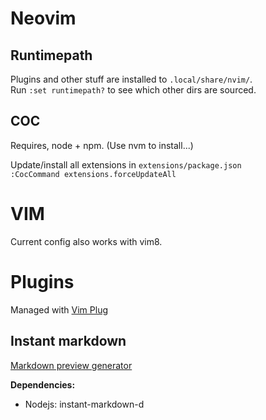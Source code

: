 
# Neovim

## Runtimepath

Plugins and other stuff are installed to `.local/share/nvim/`.  
Run `:set runtimepath?` to see which other dirs are sourced.

## COC

Requires, node + npm. (Use nvm to install...)  

Update/install all extensions in `extensions/package.json`  
`:CocCommand extensions.forceUpdateAll`

# VIM

Current config also works with vim8.

# Plugins

Managed with [Vim Plug](https://github.com/junegunn/vim-plug)

## Instant markdown

[Markdown preview generator](https://github.com/instant-markdown/vim-instant-markdown)  

**Dependencies:**  

- Nodejs: instant-markdown-d
